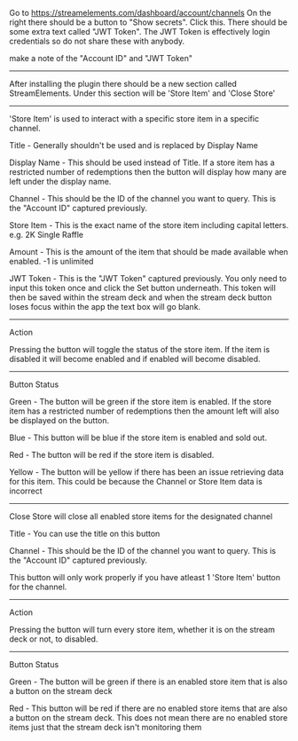 Go to https://streamelements.com/dashboard/account/channels
On the right there should be a button to "Show secrets". Click this.
There should be some extra text called "JWT Token". The JWT Token is effectively login credentials 
so do not share these with anybody.

make a note of the "Account ID" and "JWT Token"

----------------------------------------------------------------------

After installing the plugin there should be a new section called StreamElements. Under this section will be 'Store Item' and 'Close Store'

----------------------------------------------------------------------

'Store Item' is used to interact with a specific store item in a specific channel.

Title - Generally shouldn't be used and is replaced by Display Name

Display Name - This should be used instead of Title. If a store item has a restricted number of redemptions then the button will display how many are left under the display name.

Channel - This should be the ID of the channel you want to query. This is the "Account ID" captured previously.

Store Item - This is the exact name of the store item including capital letters. e.g. 2K Single Raffle

Amount - This is the amount of the item that should be made available when enabled. -1 is unlimited

JWT Token - This is the "JWT Token" captured previously. You only need to input this token once and click the Set button underneath. This token will then be saved within the stream deck and when the stream deck button loses focus within the app the text box will go blank.

------
Action

Pressing the button will toggle the status of the store item. If the item is disabled it will become enabled and if enabled will become disabled.

------
Button Status

Green - The button will be green if the store item is enabled. If the store item has a restricted number of redemptions then the amount left will also be displayed on the button.

Blue - This button will be blue if the store item is enabled and sold out.

Red - The button will be red if the store item is disabled.

Yellow - The button will be yellow if there has been an issue retrieving data for this item. This could be because the Channel or Store Item data is incorrect

----------------------------------------------------------------------

Close Store will close all enabled store items for the designated channel

Title - You can use the title on this button

Channel - This should be the ID of the channel you want to query. This is the "Account ID" captured previously.

This button will only work properly if you have atleast 1 'Store Item' button for the channel.

------
Action

Pressing the button will turn every store item, whether it is on the stream deck or not, to disabled.

------
Button Status

Green - The button will be green if there is an enabled store item that is also a button on the stream deck

Red - This button will be red if there are no enabled store items that are also a button on the stream deck. This does not mean there are no enabled store items just that the stream deck isn't monitoring them
